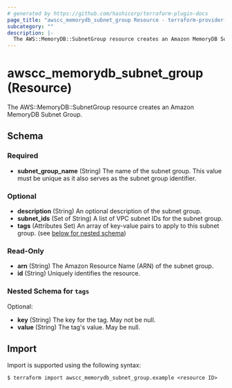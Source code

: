 ```yaml
---
# generated by https://github.com/hashicorp/terraform-plugin-docs
page_title: "awscc_memorydb_subnet_group Resource - terraform-provider-awscc"
subcategory: ""
description: |-
  The AWS::MemoryDB::SubnetGroup resource creates an Amazon MemoryDB Subnet Group.
---
```


# awscc_memorydb_subnet_group (Resource)

The AWS::MemoryDB::SubnetGroup resource creates an Amazon MemoryDB Subnet Group.



<!-- schema generated by tfplugindocs -->
## Schema

### Required

- **subnet_group_name** (String) The name of the subnet group. This value must be unique as it also serves as the subnet group identifier.

### Optional

- **description** (String) An optional description of the subnet group.
- **subnet_ids** (Set of String) A list of VPC subnet IDs for the subnet group.
- **tags** (Attributes Set) An array of key-value pairs to apply to this subnet group. (see [below for nested schema](#nestedatt--tags))

### Read-Only

- **arn** (String) The Amazon Resource Name (ARN) of the subnet group.
- **id** (String) Uniquely identifies the resource.

<a id="nestedatt--tags"></a>
### Nested Schema for `tags`

Optional:

- **key** (String) The key for the tag. May not be null.
- **value** (String) The tag's value. May be null.

## Import

Import is supported using the following syntax:

```shell
$ terraform import awscc_memorydb_subnet_group.example <resource ID>
```
